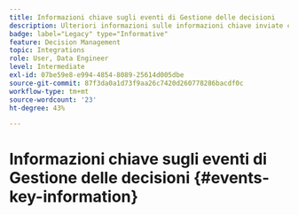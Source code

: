 ```yaml
---
title: Informazioni chiave sugli eventi di Gestione delle decisioni
description: Ulteriori informazioni sulle informazioni chiave inviate con ogni evento di Gestione delle decisioni.
badge: label="Legacy" type="Informative"
feature: Decision Management
topic: Integrations
role: User, Data Engineer
level: Intermediate
exl-id: 07be59e8-e994-4854-8089-25614d005dbe
source-git-commit: 87f3da0a1d73f9aa26c7420d260778286bacdf0c
workflow-type: tm+mt
source-wordcount: '23'
ht-degree: 43%

---
```


# Informazioni chiave sugli eventi di Gestione delle decisioni {#events-key-information}

